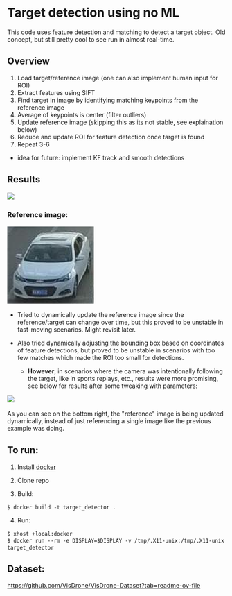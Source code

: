 # Target detection using no ML
This code uses feature detection and matching to detect a target object. Old concept, but still pretty cool to see run in almost real-time.

## Overview
1. Load target/reference image (one can also implement human input for ROI)
2. Extract features using SIFT
3. Find target in image by identifying matching keypoints from the reference image
4. Average of keypoints is center (filter outliers)
5. Update reference image (skipping this as its not stable, see explaination below) 
6. Reduce and update ROI for feature detection once target is found
7. Repeat 3-6 

* idea for future: implement KF track and smooth detections

## Results
![](assets/results.gif)

### Reference image:
![](assets/target1.png)

* Tried to dynamically update the reference image since the reference/target can change over time, but this proved to be unstable in fast-moving scenarios. Might revisit later.

* Also tried dynamically adjusting the bounding box based on coordinates of feature detections, but proved to be unstable in scenarios with too few matches which made the ROI too small for detections.
  * **However**, in scenarios where the camera was intentionally following the target, like in sports replays, etc., results were more promising, see below for results after some tweaking with parameters:

![](assets/result2.gif)

As you can see on the bottom right, the "reference" image is being updated dynamically, instead of just referencing a single image like the previous example was doing.

## To run:
1. Install [docker](https://docs.docker.com/engine/install/)

2. Clone repo

3. Build:
```
$ docker build -t target_detector .
```

4. Run:
```
$ xhost +local:docker
$ docker run --rm -e DISPLAY=$DISPLAY -v /tmp/.X11-unix:/tmp/.X11-unix target_detector
```

## Dataset:
https://github.com/VisDrone/VisDrone-Dataset?tab=readme-ov-file
